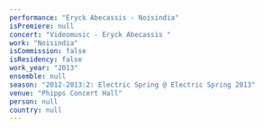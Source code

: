 ```yaml
---
performance: "Eryck Abecassis - Noisindia"
isPremiere: null
concert: "Videomusic - Eryck Abecassis "
work: "Noisindia"
isCommission: false
isResidency: false
work_year: "2013"
ensemble: null
season: "2012-2013:2: Electric Spring @ Electric Spring 2013"
venue: "Phipps Concert Hall"
person: null
country: null
---
```


